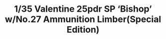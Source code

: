 ---
layout: product
title: "1/35 Valentine 25pdr SP ‘Bishop’ w/No.27 Ammunition Limber(Special Edition)"
price: "TBA" 
desc: "Maketa"
img_path: "/assets/img/BRNC35077SP.webp"
brand: "Bronco"
available: false
special_offer: false
new: false
soon: false
cat: "010000"
subcat: "015800"
subsubcat: "0N/A"
sifra: "BRNC35077SP"
popular: false
spec: false
---